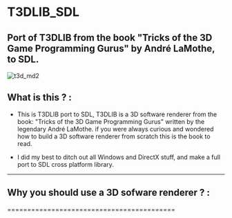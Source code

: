 # T3DLIB_SDL
## Port of T3DLIB from the book "Tricks of the 3D Game Programming Gurus"  by André LaMothe, to SDL.


![t3d_md2](https://github.com/user-attachments/assets/7cc52c97-aef5-42bb-aca5-f59132f78027)

## What is this ? :
- This is T3DLIB port to SDL, T3DLIB is a 3D software renderer from the book: 
  "Tricks of the 3D Game Programming Gurus" written by the legendary André LaMothe.
  if you were always curious and wondered how to build a 3D software renderer from scratch this is the book to read.

- I did  my best to ditch out all Windows and DirectX stuff, and make a full port to SDL cross platform library.
----

## Why you should use a 3D sofware renderer ? :
==========================================

